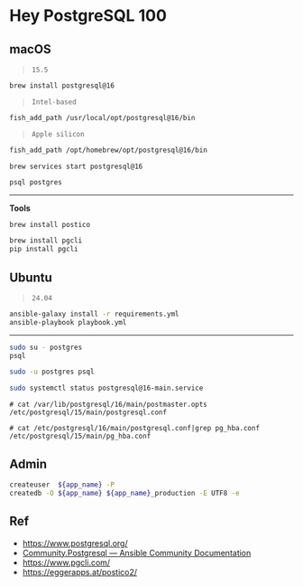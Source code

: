 # Hey PostgreSQL 100

## macOS

> `15.5`

```bash
brew install postgresql@16
```
> `Intel-based`

```bash
fish_add_path /usr/local/opt/postgresql@16/bin
```
> `Apple silicon`

```bash
fish_add_path /opt/homebrew/opt/postgresql@16/bin
```

```
brew services start postgresql@16
```

```bash
psql postgres
```

---
**Tools**

```bash
brew install postico
```

```bash
brew install pgcli
pip install pgcli
```



## Ubuntu

> `24.04`

```bash
ansible-galaxy install -r requirements.yml
ansible-playbook playbook.yml
```



---
```bash
sudo su - postgres
psql
```

```bash
sudo -u postgres psql
```

```bash
sudo systemctl status postgresql@16-main.service
```

```
# cat /var/lib/postgresql/16/main/postmaster.opts
/etc/postgresql/15/main/postgresql.conf

# cat /etc/postgresql/16/main/postgresql.conf|grep pg_hba.conf
/etc/postgresql/15/main/pg_hba.conf
```

## Admin

```bash
createuser  ${app_name} -P
createdb -O ${app_name} ${app_name}_production -E UTF8 -e
```

## Ref

* <https://www.postgresql.org/>
* [Community.Postgresql — Ansible Community Documentation](https://docs.ansible.com/ansible/latest/collections/community/postgresql/index.html)
* <https://www.pgcli.com/>
* <https://eggerapps.at/postico2/>